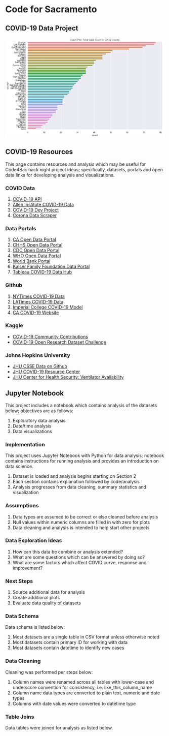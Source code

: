 # Code for Sacramento

## COVID-19 Data Project

![covid](https://github.com/walteryu/code4sac/blob/master/images/covid_countplot.png)

## COVID-19 Resources

This page contains resources and analysis which may be useful for Code4Sac hack night project ideas; specifically, datasets, portals and open data links for developing analysis and visualizations.

### COVID Data
1. [COVID-19 API](https://covid19api.com/)
2. [Allen Institute COVID-19 Data](https://pages.semanticscholar.org/coronavirus-research)
3. [COVID-19 Dev Project](https://github.com/soroushchehresa/awesome-coronavirus)
4. [Corona Data Scraper](https://coronadatascraper.com/#home)

### Data Portals
1. [CA Open Data Portal](https://data.ca.gov/)
2. [CHHS Open Data Portal](https://data.chhs.ca.gov/)
3. [CDC Open Data Portal](https://data.cdc.gov/)
4. [WHO Open Data Portal](https://www.who.int/emergencies/diseases/novel-coronavirus-2019/global-research-on-novel-coronavirus-2019-ncov)
5. [World Bank Portal](http://datatopics.worldbank.org/universal-health-coverage/coronavirus/)
6. [Kaiser Family Foundation Data Portal](https://www.kff.org/health-costs/issue-brief/state-data-and-policy-actions-to-address-coronavirus/#stateleveldata)
7. [Tableau COVID-19 Data Hub](https://www.tableau.com/covid-19-coronavirus-data-resources)

### Github
1. [NYTimes COVID-19 Data](https://github.com/nytimes/covid-19-data)
2. [LATimes COVID-19 Data](https://github.com/datadesk/california-coronavirus-data)
3. [Imperial College COVID-19 Model](https://github.com/ImperialCollegeLondon/covid19model)
4. [CA COVID-19 Website](https://github.com/cagov/covid19)

### Kaggle
* [COVID-19 Community Contributions](https://www.kaggle.com/covid-19-contributions)
* [COVID-19 Open Research Dataset Challenge](https://www.kaggle.com/allen-institute-for-ai/CORD-19-research-challenge)

### Johns Hopkins University
* [JHU CSSE Data on Github](https://github.com/CSSEGISandData/COVID-19)
* [JHU COVID-19 Resource Center](https://coronavirus.jhu.edu/)
* [JHU Center for Health Security: Ventilator Availability](http://www.centerforhealthsecurity.org/resources/COVID-19/200214-VentilatorAvailability-factsheet.pdf)

## Jupyter Notebook

This project includes a notebook which contains analysis of the datasets below; objectives are as follows:

1. Exploratory data analysis
2. Date/time analysis
3. Data visualizations

### Implementation
This project uses Jupyter Notebook with Python for data analysis; notebook contains
instructions for running analysis and provides an introduction on data science.

1. Dataset is loaded and analysis begins starting on Section 2
2. Each section contains explanation followed by code/analysis
3. Analysis progresses from data cleaning, summary statistics and visualization

### Assumptions
1. Data types are assumed to be correct or else cleaned before analysis
2. Null values within numeric columns are filled in with zero for plots
3. Data cleaning and analysis is intended to help start other projects

### Data Exploration Ideas
1. How can this data be combine or analysis extended?
2. What are some questions which can be answered by doing so?
3. What are some factors which affect COVID curve, response and improvement?

### Next Steps
1. Source additional data for analysis
2. Create additional plots
3. Evaluate data quality of datasets

### Data Schema
Data schema is listed below:

1. Most datasets are a single table in CSV format unless otherwise noted
2. Most datasets contain primary ID for working with data
3. Most datasets contain datetime to identify new cases

### Data Cleaning
Cleaning was performed per steps below:

1. Column names were renamed across all tables with lower-case and underscore convention for consistency, i.e. like_this_column_name
2. Column name data types are converted to plain text, numeric and date types
3. Columns with date values were converted to datetime type

### Table Joins
Data tables were joined for analysis as listed below.
